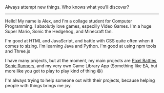 Always attempt new things. Who knows what you'll discover?

---

Hello! My name is Alex, and I'm a collage student for Computer Programming. I absolutly love games, especilly Video Games. I'm a huge Super Mario, Sonic the Hedgehog, and Minecraft fan.

I'm good at HTML and JavaScript, and battle with CSS quite often when it comes to sizing. I'm learning Java and Python. I'm good at using npm tools and Three.js

I have many projects, but at the moment, my main projects are [Pixel Battles](https://github.com/SuperGamer001/PixelBattles), [Sonic Runners](https://github.com/PlopesK/Sonic-R), and my very own Game Library App (Something like EA, but more like you got to play to play kind of thing 😆)

I'm always trying to help someone out with their projects, because helping people with things brings me joy.
